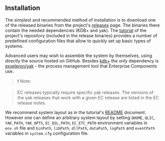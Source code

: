 ## Installation

The simplest and recommended method of installation is to download one of the released binaries from the project's [releases](https://github.com/exxeleron/enterprise-components/releases) page. The binaries there contain the needed dependencies (KDB+ and yak). The [tutorial](https://github.com/exxeleron/enterprise-components/tree/master/tutorial) of the project's repository (included in the release binaries) provides a number of predefined configuration files that allow to quickly set up basic types of systems.

Advanced users may wish to assemble the system by themselves, using directly the source hosted on GitHub. Besides [kdb+](http://kx.com/kdb-plus.php) the only dependency is [exxeleron/yak](https://github.com/exxeleron/yak/releases) - the process management tool that Enterprise Components use. 

> :heavy_exclamation_mark: Note:
  
> EC releases typically require specific yak releases. The versions of the yak releases that work with a given EC release are listed in the EC release notes.

We recommend system layout as in the tutorial's [README](https://github.com/exxeleron/enterprise-components/blob/master/tutorial/README.md) document. However one can define an arbitrary system layout by setting `QHOME`, `QLIC`, `YAK_PATH`, `YAK_OPTS`, `EC_QSL_PATH`, `EC_ETC_PATH` environment variables in `env.sh` file and `binPath`, `libPath`, `dllPath`, `dataPath`, `logPath` and `eventPath` variables in `system.cfg` configuration file.
